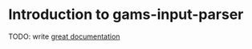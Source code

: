 # Introduction to gams-input-parser

TODO: write [great documentation](http://jacobian.org/writing/great-documentation/what-to-write/)
